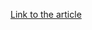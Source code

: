 [Link to the article](https://thehackernews.com/2022/08/north-korea-hackers-spotted-targeting.html)
